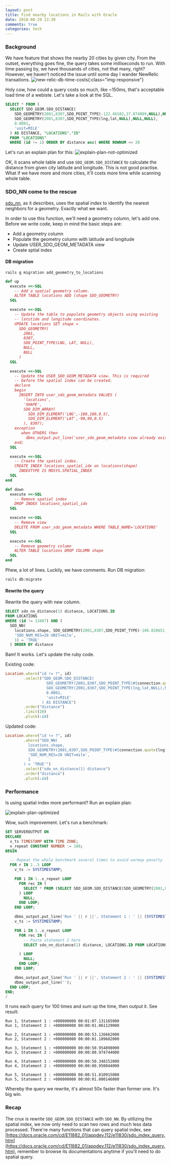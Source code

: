 ```yaml
---
layout: post
title: Find nearby locations in Rails with Oracle
date: 2018-08-29 13:39
comments: true
categories: tech
---
```


### Background
We have feature that shows the nearby 20 cities by given city. From the outset, everything goes fine, the query takes some milliseconds to run. With time passing by, we have thousands of cities, not that many, right? However, we haven't noticed the issue until some day I wander NewRelic transations.
![new-relic-db-time-costs](/assets/images/2018-08-28-new-relic-query.png){:class="img-responsive"}

Holy cow, how could a query costs so much, like ~150ms, that's acceptable load time of a webiste. Let's take a look at the SQL.

``` sql
SELECT * FROM (
  SELECT SDO_GEOM.SDO_DISTANCE(
    SDO_GEOMETRY(2001,8307,SDO_POINT_TYPE(-122.46102,37.874089,NULL),NULL,NULL),
    SDO_GEOMETRY(2001,8307,SDO_POINT_TYPE(lng,lat,NULL),NULL,NULL),
    0.0001,
    'unit=MILE'
  ) AS DISTANCE, "LOCATIONS"."ID"
  FROM "LOCATIONS" 
  WHERE (id != 1) ORDER BY distance asc) WHERE ROWNUM <= 20
```

Let's run an explain plan for this:
![explain-plan-not-optimized](/assets/images/2018-08-28-explan-plan-not-optimized.png)

OK, it scans whole table and use `SDO_GEOM.SDO_DISTANCE` to calculate the distance from given city latitude and longitude. This is not good practise. What if we have more and more cities, it'll costs more time while scanning whole table.

### SDO_NN come to the rescue
[sdo_nn](https://docs.oracle.com/database/121/SPATL/sdo_nn.htm), as it describes, uses the spatial index to identify the nearest neighbors for a geometry. Exactly what we want.

In order to use this function, we'll need a geometry column, let's add one.
Before we write code, keep in mind the basic steps are:
+ Add a geometry column
+ Populate the geometry column with latitude and longitude
+ Update USER_SDO_GEOM_METADATA view
+ Create sptial index

#### DB migration
``` 
rails g migration add_geometry_to_locations
```

``` ruby
def up
  execute <<-SQL
    -- Add a spatial geometry column.
    ALTER TABLE locations ADD (shape SDO_GEOMETRY)
  SQL

  execute <<-SQL
    -- Update the table to populate geometry objects using existing
    -- latutide and longitude coordinates.
    UPDATE locations SET shape =
      SDO_GEOMETRY(
        2001,
        8307,
        SDO_POINT_TYPE(LNG, LAT, NULL),
        NULL,
        NULL
      )
  SQL

  execute <<-SQL
    -- Update the USER_SDO_GEOM_METADATA view. This is required
    -- before the spatial index can be created.
    declare
    begin
      INSERT INTO user_sdo_geom_metadata VALUES (
        'locations',
        'SHAPE',
        SDO_DIM_ARRAY(
          SDO_DIM_ELEMENT('LNG',-180,180,0.5),
          SDO_DIM_ELEMENT('LAT',-90,90,0.5)
        ), 8307);
    exception
       when OTHERS then
         dbms_output.put_line('user_sdo_geom_metadata view already exists');
    end;
  SQL

  execute <<-SQL
    -- Create the spatial index.
    CREATE INDEX locations_spatial_idx on locations(shape) 
      INDEXTYPE IS MDSYS.SPATIAL_INDEX
  SQL
end

def down
  execute <<-SQL
    -- Remove spatial index
    DROP INDEX locations_spatial_idx
  SQL

  execute <<-SQL
    -- Remove view
    DELETE FROM user_sdo_geom_metadata WHERE TABLE_NAME='LOCATIONS'
  SQL

  execute <<-SQL
    -- Remove geometry column
    ALTER TABLE locations DROP COLUMN shape
  SQL
end
```

Phew, a lot of lines. Luckily, we have comments. Run DB migration:
``` 
rails db:migrate
```

#### Rewrite the query
Rewrite the query with new column.

``` sql
SELECT sdo_nn_distance(1) distance, LOCATIONS.ID
FROM LOCATIONS
WHERE (id != 13487) AND (
  SDO_NN(
    locations.shape, SDO_GEOMETRY(2001,8307,SDO_POINT_TYPE(-106.828651,39.655263,NULL),NULL,NULL),
    'SDO_NUM_RES=20 UNIT=mile',
    1) = 'TRUE'
  ) ORDER BY distance
```

Bam! It works. Let's update the ruby code.

Existing code:
``` ruby
Location.where("id != ?", id)
        .select("SDO_GEOM.SDO_DISTANCE(
                  SDO_GEOMETRY(2001,8307,SDO_POINT_TYPE(#{connection.quote(lng)},#{connection.quote(lat)},NULL),NULL,NULL),
                  SDO_GEOMETRY(2001,8307,SDO_POINT_TYPE(lng,lat,NULL),NULL,NULL),
                  0.0001,
                  'unit=MILE'
                ) AS DISTANCE")
        .order("distance")
        .limit(20)
        .pluck(:id)
```

Updated code:
``` ruby
Location.where("id != ?", id)
        .where("SDO_NN(
          locations.shape,
          SDO_GEOMETRY(2001,8307,SDO_POINT_TYPE(#{connection.quote(lng)},#{connection.quote(lat)},NULL),NULL,NULL),
          'SDO_NUM_RES=20 UNIT=mile',
          1
        ) = 'TRUE'")
        .select("sdo_nn_distance(1) distance")
        .order("distance")
        .pluck(:id)
```

### Performance

Is using spatial index more performant? Run an explain plan:

![explain-plan-optimized](/assets/images/2018-08-28-explan-plan-optimized.png)

Wow, such improvement. Let's run a benchmark:
``` sql
SET SERVEROUTPUT ON
DECLARE
  v_ts TIMESTAMP WITH TIME ZONE;
  v_repeat CONSTANT NUMBER := 100;
BEGIN

  -- Repeat the whole benchmark several times to avoid warmup penalty
  FOR r IN 1..5 LOOP
    v_ts := SYSTIMESTAMP;

    FOR i IN 1..v_repeat LOOP
      FOR rec IN (
        SELECT * FROM (SELECT SDO_GEOM.SDO_DISTANCE(SDO_GEOMETRY(2001,8307,SDO_POINT_TYPE(-122.46102,37.874089,NULL),NULL,NULL),SDO_GEOMETRY(2001,8307,SDO_POINT_TYPE(lng,lat,NULL),NULL,NULL),0.0001,'unit=MILE') AS DISTANCE, "LOCATIONS"."ID" FROM "LOCATIONS"  WHERE (id != 10806) ORDER BY distance asc) WHERE ROWNUM <= 20
      ) LOOP
        NULL;
      END LOOP;
    END LOOP;

    dbms_output.put_line('Run ' || r ||', Statement 1 : ' || (SYSTIMESTAMP - v_ts));
    v_ts := SYSTIMESTAMP;

    FOR i IN 1..v_repeat LOOP
      FOR rec IN (
        -- Paste statement 2 here
        SELECT sdo_nn_distance(1) distance, LOCATIONS.ID FROM LOCATIONS WHERE (id != 13487) AND (SDO_NN(locations.shape, SDO_GEOMETRY(2001,8307,SDO_POINT_TYPE(-106.828651,39.655263,NULL),NULL,NULL), 'SDO_NUM_RES=20 UNIT=mile', 1) = 'TRUE') ORDER BY distance

      ) LOOP
        NULL;
      END LOOP;
    END LOOP;

    dbms_output.put_line('Run ' || r ||', Statement 2 : ' || (SYSTIMESTAMP - v_ts));
    dbms_output.put_line('');
  END LOOP;
END;
/
```

It runs each query for 100 times and sum up the time, then output it. See result:
```
Run 1, Statement 1 : +000000000 00:01:07.131165000
Run 1, Statement 2 : +000000000 00:00:01.061129000

Run 2, Statement 1 : +000000000 00:00:53.126662000
Run 2, Statement 2 : +000000000 00:00:01.189682000

Run 3, Statement 1 : +000000000 00:00:50.954898000
Run 3, Statement 2 : +000000000 00:00:00.974744000

Run 4, Statement 1 : +000000000 00:00:50.348152000
Run 4, Statement 2 : +000000000 00:00:00.950044000

Run 5, Statement 1 : +000000000 00:00:51.810915000
Run 5, Statement 2 : +000000000 00:00:01.000146000
```

Whereby the query we rewrite, it's almost 50x faster than former one. It's big win.

### Recap

The crux is rewrite `SDO_GEOM.SDO_DISTANCE` with `SDO_NN`. By utilizing the spatial index, we now only need to scan two rows and much less data processed. There're many functions that can query spatial index, see [https://docs.oracle.com/cd/E11882_01/appdev.112/e11830/sdo_index_query.htm](https://docs.oracle.com/cd/E11882_01/appdev.112/e11830/sdo_index_query.htm), remember to browse its documentations anytime if you'll need to do spatial query.